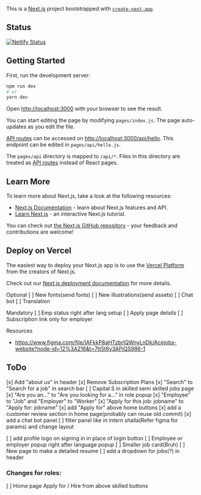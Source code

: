 This is a [Next.js](https://nextjs.org/) project bootstrapped with [`create-next-app`](https://github.com/vercel/next.js/tree/canary/packages/create-next-app).

## Status

[![Netlify Status](https://api.netlify.com/api/v1/badges/4c8d7d96-0bc7-4d14-855f-c38ef3672d1b/deploy-status)](https://app.netlify.com/sites/acejobs/deploys)

## Getting Started

First, run the development server:

```bash
npm run dev
# or
yarn dev
```

Open [http://localhost:3000](http://localhost:3000) with your browser to see the result.

You can start editing the page by modifying `pages/index.js`. The page auto-updates as you edit the file.

[API routes](https://nextjs.org/docs/api-routes/introduction) can be accessed on [http://localhost:3000/api/hello](http://localhost:3000/api/hello). This endpoint can be edited in `pages/api/hello.js`.

The `pages/api` directory is mapped to `/api/*`. Files in this directory are treated as [API routes](https://nextjs.org/docs/api-routes/introduction) instead of React pages.

## Learn More

To learn more about Next.js, take a look at the following resources:

- [Next.js Documentation](https://nextjs.org/docs) - learn about Next.js features and API.
- [Learn Next.js](https://nextjs.org/learn) - an interactive Next.js tutorial.

You can check out [the Next.js GitHub repository](https://github.com/vercel/next.js/) - your feedback and contributions are welcome!

## Deploy on Vercel

The easiest way to deploy your Next.js app is to use the [Vercel Platform](https://vercel.com/new?utm_medium=default-template&filter=next.js&utm_source=create-next-app&utm_campaign=create-next-app-readme) from the creators of Next.js.

Check out our [Next.js deployment documentation](https://nextjs.org/docs/deployment) for more details.

Optional
[ ] New fonts(send fonts)
[ ] New illustrations(send assets)
[ ] Chat bot
[ ] Translation

Mandatory
[ ] Emp status right after lang setup
[ ] Apply page details
[ ] Subscription link only for employer

Resources

- https://www.figma.com/file/IAFkkP8aHTzbrlQWnyLnDk/Acejobs-website?node-id=12%3A216&t=7tt5t8y3APiQS986-1

## ToDo

[x] Add "about us" in header
[x] Remove Subscription Plans
[x] "Search" to "Search for a job" in search bar
[ ] Capital S in skilled semi skilled jobs page
[x] "Are you an..." to "Are you looking for a..." in role popup
[x] "Employee" to "Job" and "Employer" to "Worker"
[x] "Apply for this job: jobname" to "Apply for: jobname"
[x] add "Apply for" above home buttons
[x] add a customer review section in home page(probably can reuse old commit)
[x] add a chat bot panel
[ ] filter panel like in intern shalla(Refer figma for params) and change layout

[ ] add profile logo on signing in in place of login button
[ ] Employee or employer popup right after language popup
[ ] Smaller job card(Bruh)
[ ] New page to make a detailed resume
[ ] add a dropdown for jobs(?) in header

### Changes for roles:

[ ] Home page Apply for / Hire from above skilled buttons
